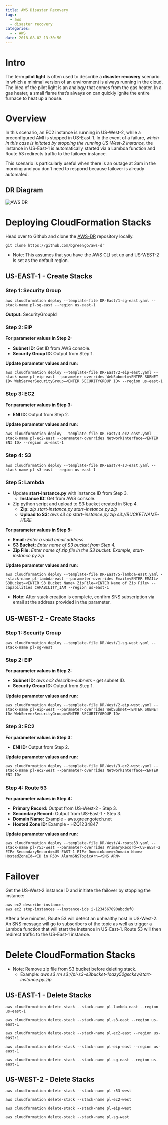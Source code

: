 ```yaml
---
title: AWS Disaster Recovery
tags:
  - aws
  - disaster recovery
categories:
  - - AWS
date: 2018-08-02 13:30:50
---
```


# Intro
The term **pilot light** is often used to describe a **disaster recovery** scenario in which a minimal version of an environment is always running in the cloud. The idea of the pilot light is an analogy that comes from the gas heater. In a gas heater, a small flame that’s always on can quickly ignite the entire furnace to heat up a house.

# Overview
In this scenario, an EC2 instance is running in US-West-2, while a preconfigured AMI is stopped in US-East-1. In the event of a failure, *which in this case is initated by stopping the running US-West-2 instance,* the instance in US-East-1 is automatically started via a Lambda function and Route 53 redirects traffic to the failover instance. 

This scenario is particularly useful when there is an outage at 3am in the morning and you don't need to respond because failover is already automated. 

## DR Diagram
![AWS DR](https://user-images.githubusercontent.com/23042063/42403841-0408b49a-8139-11e8-8434-c13dac0b633f.png)

# Deploying CloudFormation Stacks

Head over to Github and clone the [AWS-DR](https://github.com/bgreengo/aws-dr) repository locally.

```
git clone https://github.com/bgreengo/aws-dr
```

- Note: This assumes that you have the AWS CLI set up and US-WEST-2 is set as the default region.

## US-EAST-1 - Create Stacks
### Step 1: Security Group
```
aws cloudformation deploy --template-file DR-East/1-sg-east.yaml --stack-name pl-sg-east --region us-east-1
```
**Output:** SecurityGroupId

### Step 2: EIP
**For parameter values in Step 2:**
- **Subnet ID:** Get ID from AWS console.
- **Security Group ID:** Output from Step 1.

**Update parameter values and run:**
```
aws cloudformation deploy --template-file DR-East/2-eip-east.yaml --stack-name pl-eip-east --parameter-overrides WebSubnet=<ENTER SUBNET ID> WebServerSecurityGroup=<ENTER SECURITYGROUP ID> --region us-east-1
```

### Step 3: EC2
**For parameter values in Step 3:**
- **ENI ID:** Output from Step 2.

**Update parameter values and run:**
```
aws cloudformation deploy --template-file DR-East/3-ec2-east.yaml --stack-name pl-ec2-east --parameter-overrides NetworkInterface=<ENTER ENI ID> --region us-east-1
```

### Step 4: S3
```
aws cloudformation deploy --template-file DR-East/4-s3-east.yaml --stack-name pl-s3-east --region us-east-1
```

### Step 5: Lambda
- Update **start-instance.py** with instance ID from Step 3.
  - **Instance ID:** Get from AWS console.
- Zip python script and upload to S3 bucket created in Step 4.
  - **Zip:** *zip start-instance.py start-instance.py.zip*
  - **Upload to S3:** *aws s3 cp start-instance.py.zip s3://BUCKETNAME-HERE*

**For parameter values in Step 5:**
- **Email:** *Enter a valid email address*
- **S3 Bucket:** *Enter name of S3 bucket from Step 4.*
- **Zip File:** *Enter name of zip file in the S3 bucket. Example, start-instance.py.zip*

**Update parameter values and run:**
```
aws cloudformation deploy --template-file DR-East/5-lambda-east.yaml --stack-name pl-lambda-east --parameter-overrides Email=<ENTER EMAIL> S3Bucket=<ENTER S3 Bucket Name> ZipFile=<ENTER Name of Zip File> --capabilities CAPABILITY_IAM --region us-east-1
```

- **Note:** After stack creation is complete, confirm SNS subscription via email at the address provided in the parameter.

## US-WEST-2 - Create Stacks

### Step 1: Security Group
```
aws cloudformation deploy --template-file DR-West/1-sg-west.yaml --stack-name pl-sg-west
```

### Step 2: EIP
**For parameter values in Step 2:**
- **Subnet ID:** *aws ec2 describe-subnets* - get subnet ID.
- **Security Group ID:** Output from Step 1.

**Update parameter values and run:**
```
aws cloudformation deploy --template-file DR-West/2-eip-west.yaml --stack-name pl-eip-west --parameter-overrides WebSubnet=<ENTER SUBNET ID> WebServerSecurityGroup=<ENTER SECURITYGROUP ID>
```

### Step 3: EC2
**For parameter values in Step 3:**
- **ENI ID:** Output from Step 2.

**Update parameter values and run:**
```
aws cloudformation deploy --template-file DR-West/3-ec2-west.yaml --stack-name pl-ec2-west --parameter-overrides NetworkInterface=<ENTER ENI ID>
```

### Step 4: Route 53
**For parameter values in Step 4:**
- **Primary Record:** Output from US-West-2 - Step 3.
- **Secondary Record:** Output from US-East-1 - Step 3.
- **Domain Name:** Example - aws.greengotech.net
- **Hosted Zone ID:** Example - HZQ1234847

**Update parameter values and run:**
```
aws cloudformation deploy --template-file DR-West/4-route53.yaml --stack-name pl-r53-west --parameter-overrides PrimaryRecord=<US-WEST-2 EIP> SecondaryRecord=<US-EAST-1 EIP> DomainName=<Domain Name> HostedZoneId=<ID in R53> AlarmSNSTopicArn=<SNS ARN> 
```

# Failover 
Get the US-West-2 instance ID and initiate the failover by stopping the instance:
```
aws ec2 describe-instances
aws ec2 stop-instances --instance-ids i-1234567890abcdef0
```

After a few minutes, Route 53 will detect an unhealthy host in US-West-2. An SNS message will go to subscribers of the topic as well as trigger a Lambda function that will start the instance in US-East-1. Route 53 will then redirect traffic to the US-East-1 instance.


# Delete CloudFormation Stacks

- Note: Remove zip file from S3 bucket before deleting stack.
    - Example: *aws s3 rm s3://pl-s3-s3bucket-1oazy52gscksv/start-instance.py.zip*

## US-EAST-1 - Delete Stacks
```
aws cloudformation delete-stack --stack-name pl-lambda-east --region us-east-1
```
```
aws cloudformation delete-stack --stack-name pl-s3-east --region us-east-1
```
```
aws cloudformation delete-stack --stack-name pl-ec2-east --region us-east-1
```
```
aws cloudformation delete-stack --stack-name pl-eip-east --region us-east-1
```
```
aws cloudformation delete-stack --stack-name pl-sg-east --region us-east-1
```

## US-WEST-2 - Delete Stacks
```
aws cloudformation delete-stack --stack-name pl-r53-west
```
```
aws cloudformation delete-stack --stack-name pl-ec2-west
```
```
aws cloudformation delete-stack --stack-name pl-eip-west
```
```
aws cloudformation delete-stack --stack-name pl-sg-west
```
<!--
## DR Video Demo
{% youtube tXNWMlKe1Do %}
-->



